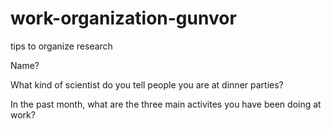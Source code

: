 # work-organization-gunvor
tips to organize research


Name?


What kind of scientist do you tell people you are at dinner parties?


In the past month, what are the three main activites you have been doing at work?
